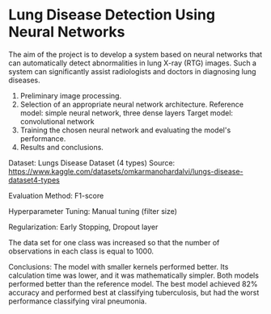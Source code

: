# Lung Disease Detection Using Neural Networks


The aim of the project is to develop a system based on neural networks that can automatically detect abnormalities in lung X-ray (RTG) images. Such a system can significantly assist radiologists and doctors in diagnosing lung diseases.

1. Preliminary image processing.
2. Selection of an appropriate neural network architecture.
  Reference model: simple neural network, three dense layers
  Target model: convolutional network
3. Training the chosen neural network and evaluating the model's performance.
4. Results and conclusions.

Dataset: Lungs Disease Dataset (4 types)
Source: https://www.kaggle.com/datasets/omkarmanohardalvi/lungs-disease-dataset4-types


Evaluation Method: F1-score

Hyperparameter Tuning: Manual tuning (filter size)

Regularization: Early Stopping, Dropout layer

The data set for one class was increased so that the number of observations in each class is equal to 1000.

Conclusions:
The model with smaller kernels performed better. Its calculation time was lower, and it was mathematically simpler. Both models performed better than the reference model. The best model achieved 82% accuracy and performed best at classifying tuberculosis, but had the worst performance classifying viral pneumonia. 
